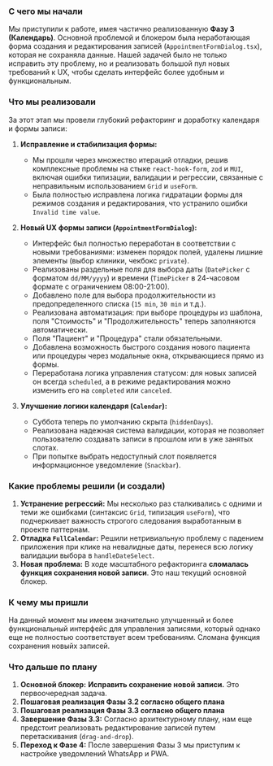 ### С чего мы начали

Мы приступили к работе, имея частично реализованную __Фазу 3 (Календарь)__. Основной проблемой и блокером была неработающая форма создания и редактирования записей (`AppointmentFormDialog.tsx`), которая не сохраняла данные. Нашей задачей было не только исправить эту проблему, но и реализовать большой пул новых требований к UX, чтобы сделать интерфейс более удобным и функциональным.

### Что мы реализовали

За этот этап мы провели глубокий рефакторинг и доработку календаря и формы записи:

1.  **Исправление и стабилизация формы:**
    *   Мы прошли через множество итераций отладки, решив комплексные проблемы на стыке `react-hook-form`, `zod` и `MUI`, включая ошибки типизации, валидации и регрессии, связанные с неправильным использованием `Grid` и `useForm`.
    *   Была полностью исправлена логика гидратации формы для режимов создания и редактирования, что устранило ошибки `Invalid time value`.

2.  **Новый UX формы записи (`AppointmentFormDialog`):**
    *   Интерфейс был полностью переработан в соответствии с новыми требованиями: изменен порядок полей, удалены лишние элементы (выбор клиники, чекбокс `private`).
    *   Реализованы раздельные поля для выбора даты (`DatePicker` с форматом `dd/MM/yyyy`) и времени (`TimePicker` в 24-часовом формате с ограничением 08:00-21:00).
    *   Добавлено поле для выбора продолжительности из предопределенного списка (`15 min`, `30 min` и т.д.).
    *   Реализована автоматизация: при выборе процедуры из шаблона, поля "Стоимость" и "Продолжительность" теперь заполняются автоматически.
    *   Поля "Пациент" и "Процедура" стали обязательными.
    *   Добавлена возможность быстрого создания нового пациента или процедуры через модальные окна, открывающиеся прямо из формы.
    *   Переработана логика управления статусом: для новых записей он всегда `scheduled`, а в режиме редактирования можно изменить его на `completed` или `canceled`.

3.  **Улучшение логики календаря (`Calendar`):**
    *   Суббота теперь по умолчанию скрыта (`hiddenDays`).
    *   Реализована надежная система валидации, которая не позволяет пользователю создавать записи в прошлом или в уже занятых слотах.
    *   При попытке выбрать недоступный слот появляется информационное уведомление (`Snackbar`).

### Какие проблемы решили (и создали)

1.  **Устранение регрессий:** Мы несколько раз сталкивались с одними и теми же ошибками (синтаксис `Grid`, типизация `useForm`), что подчеркивает важность строгого следования выработанным в проекте паттернам.
2.  **Отладка `FullCalendar`:** Решили нетривиальную проблему с падением приложения при клике на невалидные даты, перенеся всю логику валидации выбора в `handleDateSelect`.
3.  **Новая проблема:** В ходе масштабного рефакторинга **сломалась функция сохранения новой записи**. Это наш текущий основной блокер.

### К чему мы пришли

На данный момент мы имеем значительно улучшенный и более функциональный интерфейс для управления записями, который однако еще не полностью соответствует всем требованиям. Сломана функция сохранения новыйх записей.

### Что дальше по плану

1.  **Основной блокер:** **Исправить сохранение новой записи.** Это первоочередная задача.
2. **Пошаговая реализация Фазы 3.2 согласно общего плана**
3. **Пошаговая реализация Фазы 3.3 согласно общего плана**
4.  **Завершение Фазы 3.3:** Согласно архитектурному плану, нам еще предстоит реализовать редактирование записей путем перетаскивания (`drag-and-drop`).
5.  **Переход к Фазе 4:** После завершения Фазы 3 мы приступим к настройке уведомлений WhatsApp и PWA.
